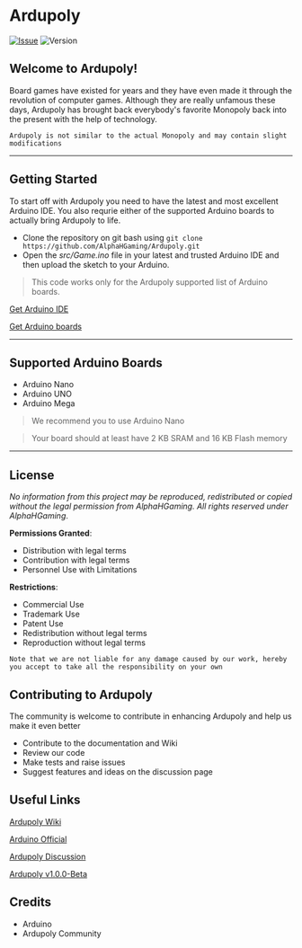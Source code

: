 # **Ardupoly**

[![Issue](https://img.shields.io/github/issues/CodedGamer56/Ardupoly)](https://github.com/CodedGamer56/Ardupoly/issues) ![Version](https://img.shields.io/badge/Version-1.0.0-blue)

## Welcome to Ardupoly!

Board games have existed for years and they have even made it through the revolution of computer games. Although they are really unfamous these days, Ardupoly has brought back everybody's favorite Monopoly back into the present with the help of technology.

```Ardupoly is not similar to the actual Monopoly and may contain slight modifications```

---

## Getting Started

To start off with Ardupoly you need to have the latest and most excellent Arduino IDE. You also requrie either of the supported Arduino boards to actually bring Ardupoly to life.

+ Clone the repository on git bash using ```git clone https://github.com/AlphaHGaming/Ardupoly.git```
+ Open the _src/Game.ino_ file in your latest and trusted Arduino IDE and then upload the sketch to your Arduino. 

> This code works only for the Ardupoly supported list of Arduino boards.

[Get Arduino IDE](https://www.arduino.cc/en/software)

[Get Arduino boards](https://store.arduino.cc)

---

## Supported Arduino Boards

+ Arduino Nano
+ Arduino UNO
+ Arduino Mega

> We recommend you to use Arduino Nano

> Your board should at least have 2 KB SRAM and 16 KB Flash memory

---

## License

*No information from this project may be reproduced, redistributed or copied without the legal permission from AlphaHGaming.* 
*All rights reserved under AlphaHGaming*.

**Permissions Granted**: 
+ Distribution with legal terms
+ Contribution with legal terms
+ Personnel Use with Limitations

**Restrictions**:
+ Commercial Use
+ Trademark Use
+ Patent Use
+ Redistribution without legal terms
+ Reproduction without legal terms

```Note that we are not liable for any damage caused by our work, hereby you accept to take all the responsibility on your own```

## Contributing to Ardupoly

The community is welcome to contribute in enhancing Ardupoly and help us make it even better

+ Contribute to the documentation and Wiki
+ Review our code 
+ Make tests and raise issues
+ Suggest features and ideas on the discussion page

## Useful Links

[Ardupoly Wiki](https://github.com/AlphaHGaming/Ardupoly/wiki)

[Arduino Official](https://arduino.cc)

[Ardupoly Discussion](https://github.com/AlphaHGaming/Ardupoly/discussions)

[Ardupoly v1.0.0-Beta](https://github.com/AlphaHGaming/Ardupoly/releases/tag/v1.0.0-beta)

## Credits

+ Arduino
+ Ardupoly Community

